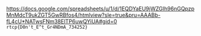 https://docs.google.com/spreadsheets/u/1/d/1EQDYaEU9jWZGIh96nGQpzpMnMdcT9ukZGT5GwRBfos4/htmlview?sle=true&pru=AAABb-fL4cU*NATwsFNm38ElTP6uwQYiUA#gid=0
`rtcp{D0n't_E^t_Gr4NDmA_734252}`